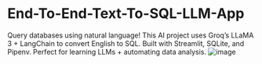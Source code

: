 # End-To-End-Text-To-SQL-LLM-App
Query databases using natural language! This AI project uses Groq’s LLaMA 3 + LangChain to convert English to SQL. Built with Streamlit, SQLite, and Pipenv. Perfect for learning LLMs + automating data analysis.
![image](https://github.com/user-attachments/assets/8504bb78-d0bf-475f-8133-f730516f61a8)
